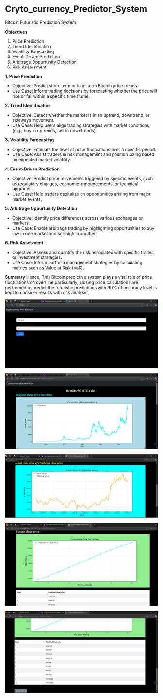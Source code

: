 # Cryto_currency_Predictor_System
Bitcoin Futuristic Prediction System

**Objectives**
  1.  Price Prediction
  2.  Trend Identification
  3.  Volatility Forecasting
  4.  Event-Driven Prediction
  5.  Arbitrage Oppurtunity Detection
  6.  Risk Assessment

**1. Price Prediction**
  -  Objective: Predict short-term or long-term Bitcoin price trends.
  -  Use Case: Inform trading decisions by forecasting whether the price will rise or fall within a specific time frame.

**2. Trend Identification**
  -  Objective: Detect whether the market is in an uptrend, downtrend, or sideways movement.
  -  Use Case: Help users align trading strategies with market conditions (e.g., buy in uptrends, sell in downtrends).

**3. Volatility Forecasting**
  -  Objective: Estimate the level of price fluctuations over a specific period.
  -  Use Case: Assist traders in risk management and position sizing based on expected market volatility.

**4. Event-Driven Prediction**
  -  Objective: Predict price movements triggered by specific events, such as regulatory changes, economic announcements, or technical upgrades.
  -  Use Case: Help traders capitalize on opportunities arising from major market events.

**5. Arbitrage Oppurtunity Detection**
  -  Objective: Identify price differences across various exchanges or markets.
  -  Use Case: Enable arbitrage trading by highlighting opportunities to buy low in one market and sell high in another.

**6. Risk Assesment**
  -  Objective: Assess and quantify the risk associated with specific trades or investment strategies.
  -  Use Case: Inform portfolio management strategies by calculating metrics such as Value at Risk (VaR).

**Summary**
Hence, This Bitcoin predictive system plays a vital role of price fluctuations on overtime particularly, closing price calculations are performed to predict the futuristic predictions with 90% of accuracy level is kept to consider results with risk analysis

![Cryto-currency_Predictor_System](https://github.com/MuhammedYaseen786/Cryto-currency_Predictor_System/blob/main/Bitcoin%20clip.jpg)


![Cryto-currency_Predictor_System](https://github.com/MuhammedYaseen786/Cryto-currency_Predictor_System/blob/main/Bitcoin%20clip-2.jpg)


![Cryto-currency_Predictor_System](https://github.com/MuhammedYaseen786/Cryto-currency_Predictor_System/blob/main/Bitcoin%20clip-3.jpg)


![Cryto-currency_Predictor_System](https://github.com/MuhammedYaseen786/Cryto-currency_Predictor_System/blob/main/Bitcoin%20clip-4.jpg)


![Cryto-currency_Predictor_System](https://github.com/MuhammedYaseen786/Cryto-currency_Predictor_System/blob/main/Bitcoin%20clip-5.jpg)


